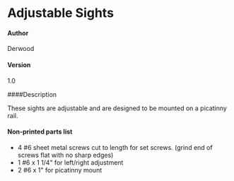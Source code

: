 # Adjustable Sights

#### Author
Derwood

#### Version
1.0

####Description

These sights are adjustable and are designed to be mounted on a picatinny rail.

#### Non-printed parts list

* 4 #6 sheet metal screws cut to length for set screws. (grind end of screws flat with no sharp edges)
* 1 #6 x 1 1/4" for left/right adjustment
* 2 #6 x 1" for picatinny mount
